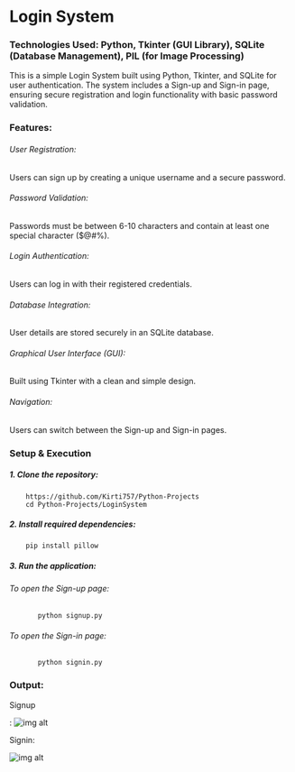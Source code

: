 # Login System

### Technologies Used: Python, Tkinter (GUI Library), SQLite (Database Management), PIL (for Image Processing)
This is a simple Login System built using Python, Tkinter, and SQLite for user authentication. The system includes a Sign-up and Sign-in page, ensuring secure registration and login functionality with basic password validation.

### Features:

###### User Registration:
Users can sign up by creating a unique username and a secure password.
###### Password Validation:
Passwords must be between 6-10 characters and contain at least one special character ($@#%).
###### Login Authentication:
Users can log in with their registered credentials.
###### Database Integration:
User details are stored securely in an SQLite database.
###### Graphical User Interface (GUI):
Built using Tkinter with a clean and simple design.
###### Navigation:
Users can switch between the Sign-up and Sign-in pages.

### Setup & Execution
##### 1. Clone the repository:
        https://github.com/Kirti757/Python-Projects
        cd Python-Projects/LoginSystem
##### 2. Install required dependencies:
        pip install pillow
##### 3. Run the application:
 ###### To open the Sign-up page:
           python signup.py
 ###### To open the Sign-in page:
           python signin.py
           
### Output:
Signup

: ![img alt](https://github.com/Kirti757/Python-Projects/blob/main/Outputimages/Signuppage.png?raw=true)

Signin:

![img alt](https://github.com/Kirti757/Python-Projects/blob/main/Outputimages/Signinpage.png?raw=true)
